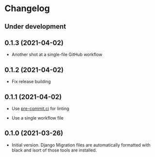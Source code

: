 # Changelog

## Under development

## 0.1.3 (2021-04-02)

* Another shot at a single-file GitHub workflow

## 0.1.2 (2021-04-02)

* Fix release building

## 0.1.1 (2021-04-02)

* Use [pre-commit.ci](https://results.pre-commit.ci/repo/github/351587462) for linting

* Use a single workflow file

## 0.1.0 (2021-03-26)

* Initial version. Django Migration files are automatically formatted with
  black and isort of those tools are installed.
